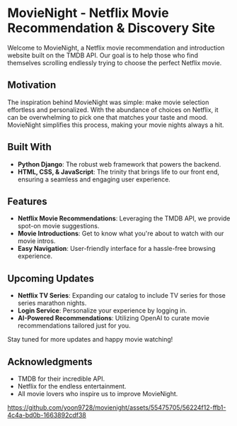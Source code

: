 # MovieNight - Netflix Movie Recommendation & Discovery Site

Welcome to MovieNight, a Netflix movie recommendation and introduction website built on the TMDB API. Our goal is to help those who find themselves scrolling endlessly trying to choose the perfect Netflix movie.

## Motivation
The inspiration behind MovieNight was simple: make movie selection effortless and personalized. With the abundance of choices on Netflix, it can be overwhelming to pick one that matches your taste and mood. MovieNight simplifies this process, making your movie nights always a hit.

## Built With
- **Python Django**: The robust web framework that powers the backend.
- **HTML, CSS, & JavaScript**: The trinity that brings life to our front end, ensuring a seamless and engaging user experience.

## Features
- **Netflix Movie Recommendations**: Leveraging the TMDB API, we provide spot-on movie suggestions.
- **Movie Introductions**: Get to know what you're about to watch with our movie intros.
- **Easy Navigation**: User-friendly interface for a hassle-free browsing experience.

## Upcoming Updates
- **Netflix TV Series**: Expanding our catalog to include TV series for those series marathon nights.
- **Login Service**: Personalize your experience by logging in.
- **AI-Powered Recommendations**: Utilizing OpenAI to curate movie recommendations tailored just for you.

Stay tuned for more updates and happy movie watching!

## Acknowledgments
- TMDB for their incredible API.
- Netflix for the endless entertainment.
- All movie lovers who inspire us to improve MovieNight.


https://github.com/yoon9728/movienight/assets/55475705/56224f12-ffb1-4c4a-bd0b-1663892cdf38


